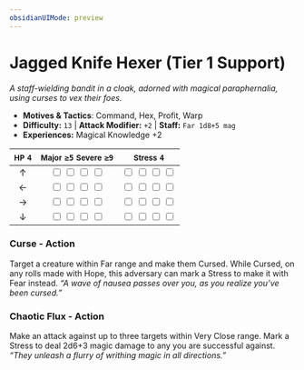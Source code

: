```yaml
---
obsidianUIMode: preview
---
```

# Jagged Knife Hexer (Tier 1 Support)

*A staff-wielding bandit in a cloak, adorned with magical paraphernalia, using curses to vex their foes.*

- **Motives & Tactics**: Command, Hex, Profit, Warp
- **Difficulty:** `13` | **Attack Modifier:** `+2` | **Staff:** `Far 1d8+5 mag`
- **Experiences:** Magical Knowledge +2

| <small>HP</small> `4` | <small>Major</small> `≥5` <small>Severe</small> `≥9` | <small>Stress</small> `4` |
|:-:|:-:|:-:|
| ↑ |  <input type="checkbox" unchecked id="3fad18f4"> <input type="checkbox" unchecked id="a9a02cc3"> <input type="checkbox" unchecked id="479be9e9"> <input type="checkbox" unchecked id="892fb8a2"> |  <input type="checkbox" unchecked id="a5e1553a"> <input type="checkbox" unchecked id="dabd97c6"> <input type="checkbox" unchecked id="82f93d27"> <input type="checkbox" unchecked id="97c4f0bf"> |
| ← |  <input type="checkbox" unchecked id="93290659"> <input type="checkbox" unchecked id="8d21dced"> <input type="checkbox" unchecked id="c0769256"> <input type="checkbox" unchecked id="2481f31a"> |  <input type="checkbox" unchecked id="ca13631a"> <input type="checkbox" unchecked id="b5cbb94a"> <input type="checkbox" unchecked id="51f66b3e"> <input type="checkbox" unchecked id="75d295b8"> |
| → |  <input type="checkbox" unchecked id="9ee4ef28"> <input type="checkbox" unchecked id="bbb214fd"> <input type="checkbox" unchecked id="d411ec92"> <input type="checkbox" unchecked id="2cbed345"> |  <input type="checkbox" unchecked id="48e8c4f2"> <input type="checkbox" unchecked id="4dd62050"> <input type="checkbox" unchecked id="0bcbf440"> <input type="checkbox" unchecked id="7d0cdb5a"> |
| ↓ |  <input type="checkbox" unchecked id="6d020df2"> <input type="checkbox" unchecked id="1304d2b2"> <input type="checkbox" unchecked id="aa779c18"> <input type="checkbox" unchecked id="ccb19f81"> |  <input type="checkbox" unchecked id="f85aeb23"> <input type="checkbox" unchecked id="be8c0abf"> <input type="checkbox" unchecked id="0b8fd9eb"> <input type="checkbox" unchecked id="0ff1136f"> |

### Curse - Action

Target a creature within Far range and make them Cursed. While Cursed, on any rolls made with Hope, this adversary can mark a Stress to make it with Fear instead. *“A wave of nausea passes over you, as you realize you’ve been cursed.”*

### Chaotic Flux - Action

Make an attack against up to three targets within Very Close range. Mark a Stress to deal 2d6+3 magic damage to any you are successful against. *“They unleash a flurry of writhing magic in all directions.”*